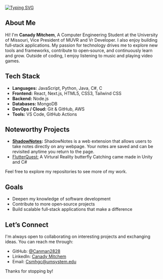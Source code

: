 [![Typing SVG](https://readme-typing-svg.demolab.com/?lines=Hey+there,+I'm+Canady+Mitchem!;Software+Developer+from+Kansas+City;Full‑Stack+Engineer;Lifelong+Learner)](https://git.io/typing-svg)

## About Me

Hi! I'm **Canady Mitchem**, A Computer Engineering Student at the University of Missouri, Vice President of MUVR and Vr Developer. I also enjoy building full‑stack applications. My passion for technology drives me to explore new tools and frameworks, contribute to open‑source, and continuously learn and grow.  Outside of coding, I emjoy listening to music and playing video games.

##  Tech Stack

- **Languages:** JavaScript, Python, Java, C#, C
- **Frontend:** React, Next.js, HTML5, CSS3, Tailwind CSS
- **Backend:** Node.js
- **Databases:** MongoDB
- **DevOps / Cloud:** Git & GitHub, AWS
- **Tools:** VS Code, GitHub Actions

##  Noteworthy Projects

- **[ShadowNotes](https://github.com/Canman2828/ShadowNotes):** ShadowNotes is a web extension that allows users to take notes directly on any webpage. Your notes are saved and can be revisited anytime you return to the page.
- [FlutterQuest:](https://github.com/Canman2828/Butterfly-game)  A Virtural Reality butterfly Catching came made in Unity and C#

Feel free to explore my repositories to see more of my work.

##  Goals

- Deepen my knowledge of software development
- Contribute to more open‑source projects
- Build scalable full‑stack applications that make a difference

## Let’s Connect

I'm always open to collaborating on interesting projects and exchanging ideas.  You can reach me through:

- GitHub: [@Canman2828](https://github.com/Canman2828)
- LinkedIn: [Canady Mitchem](https://www.linkedin.com/in/c-mitchem/)
- Email: Csmhgc@umsystem.edu

Thanks for stopping by!  
